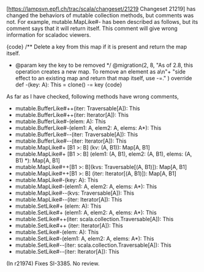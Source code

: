 [https://lampsvn.epfl.ch/trac/scala/changeset/21219 Changeset 21219]
has changed the behaviors of mutable collection methods, but comments was not.  For example, mutable.MapLike#-
has been described as follows, but its comment says that it will return itself.  This comment will give wrong information for scaladoc viewers.

{code}
/** Delete a key from this map if it is present and return the map itself.
*  @param    key the key to be removed
*/
@migration(2, 8,
           "As of 2.8, this operation creates a new map.  To remove an element as a\n"+
           "side effect to an existing map and return that map itself, use -=."
)
override def -(key: A): This = clone() -= key
{code}

As far as I have checked, following methods have wrong comments,

 * mutable.BufferLike#++(iter: Traversable[A]): This
 * mutable.BufferLike#++(iter: Iterator[A]): This
 * mutable.BufferLike#-(elem: A): This
 * mutable.BufferLike#-(elem1: A, elem2: A, elems: A*): This
 * mutable.BufferLike#--(iter: Traversable[A]): This
 * mutable.BufferLike#--(iter: Iterator[A]): This
 * mutable.MapLike#+ [B1 >: B] (kv: (A, B1)): Map[A, B1]
 * mutable.MapLike#+ [B1 >: B] (elem1: (A, B1), elem2: (A, B1), elems: (A, B1) *): Map[A, B1]
 * mutable.MapLike#++[B1 >: B](kvs: Traversable[(A, B1)]): Map[A, B1]
 * mutable.MapLike#++[B1 >: B] (iter: Iterator[(A, B1)]): Map[A, B1]
 * mutable.MapLike#-(key: A): This
 * mutable.MapLike#-(elem1: A, elem2: A, elems: A*): This
 * mutable.MapLike#--(kvs: Traversable[A]): This
 * mutable.MapLike#--(iter: Iterator[A]): This
 * mutable.SetLike#+ (elem: A): This
 * mutable.SetLike#+ (elem1: A, elem2: A, elems: A*): This
 * mutable.SetLike#++(iter: scala.collection.Traversable[A]): This
 * mutable.SetLike#++ (iter: Iterator[A]): This
 * mutable.SetLike#-(elem: A): This
 * mutable.SetLike#-(elem1: A, elem2: A, elems: A*): This
 * mutable.SetLike#--(iter: scala.collection.Traversable[A]): This
 * mutable.SetLike#--(iter: Iterator[A]): This


(In r21974) Fixes SI-3385. No review.
